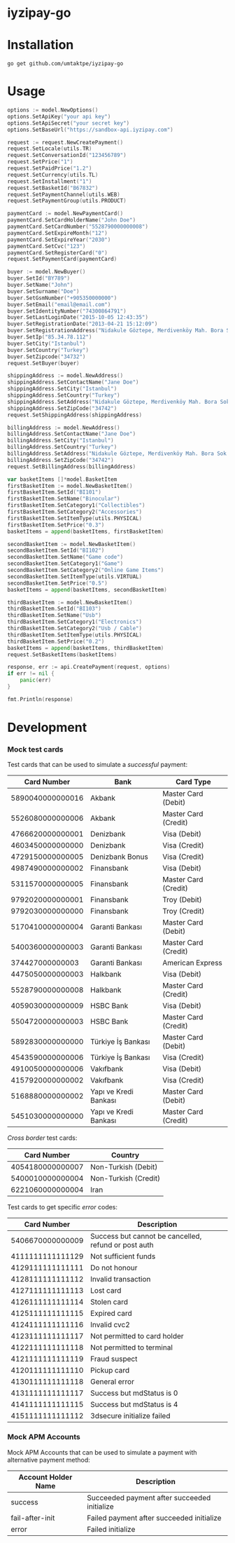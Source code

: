 # iyzipay-go

# Installation
```
go get github.com/umtaktpe/iyzipay-go
```

# Usage
```go
options := model.NewOptions()
options.SetApiKey("your api key")
options.SetApiSecret("your secret key")
options.SetBaseUrl("https://sandbox-api.iyzipay.com")

request := request.NewCreatePayment()
request.SetLocale(utils.TR)
request.SetConversationId("123456789")
request.SetPrice("1")
request.SetPaidPrice("1.2")
request.SetCurrency(utils.TL)
request.SetInstallment("1")
request.SetBasketId("B67832")
request.SetPaymentChannel(utils.WEB)
request.SetPaymentGroup(utils.PRODUCT)

paymentCard := model.NewPaymentCard()
paymentCard.SetCardHolderName("John Doe")
paymentCard.SetCardNumber("5528790000000008")
paymentCard.SetExpireMonth("12")
paymentCard.SetExpireYear("2030")
paymentCard.SetCvc("123")
paymentCard.SetRegisterCard("0")
request.SetPaymentCard(paymentCard)

buyer := model.NewBuyer()
buyer.SetId("BY789")
buyer.SetName("John")
buyer.SetSurname("Doe")
buyer.SetGsmNumber("+905350000000")
buyer.SetEmail("email@email.com")
buyer.SetIdentityNumber("74300864791")
buyer.SetLastLoginDate("2015-10-05 12:43:35")
buyer.SetRegistrationDate("2013-04-21 15:12:09")
buyer.SetRegistrationAddress("Nidakule Göztepe, Merdivenköy Mah. Bora Sok. No:1")
buyer.SetIp("85.34.78.112")
buyer.SetCity("Istanbul")
buyer.SetCountry("Turkey")
buyer.SetZipcode("34732")
request.SetBuyer(buyer)

shippingAddress := model.NewAddress()
shippingAddress.SetContactName("Jane Doe")
shippingAddress.SetCity("Istanbul")
shippingAddress.SetCountry("Turkey")
shippingAddress.SetAddress("Nidakule Göztepe, Merdivenköy Mah. Bora Sok. No:1")
shippingAddress.SetZipCode("34742")
request.SetShippingAddress(shippingAddress)

billingAddress := model.NewAddress()
billingAddress.SetContactName("Jane Doe")
billingAddress.SetCity("Istanbul")
billingAddress.SetCountry("Turkey")
billingAddress.SetAddress("Nidakule Göztepe, Merdivenköy Mah. Bora Sok. No:1")
billingAddress.SetZipCode("34742")
request.SetBillingAddress(billingAddress)

var basketItems []*model.BasketItem
firstBasketItem := model.NewBasketItem()
firstBasketItem.SetId("BI101")
firstBasketItem.SetName("Binocular")
firstBasketItem.SetCategory1("Collectibles")
firstBasketItem.SetCategory2("Accessories")
firstBasketItem.SetItemType(utils.PHYSICAL)
firstBasketItem.SetPrice("0.3")
basketItems = append(basketItems, firstBasketItem)

secondBasketItem := model.NewBasketItem()
secondBasketItem.SetId("BI102")
secondBasketItem.SetName("Game code")
secondBasketItem.SetCategory1("Game")
secondBasketItem.SetCategory2("Online Game Items")
secondBasketItem.SetItemType(utils.VIRTUAL)
secondBasketItem.SetPrice("0.5")
basketItems = append(basketItems, secondBasketItem)

thirdBasketItem := model.NewBasketItem()
thirdBasketItem.SetId("BI103")
thirdBasketItem.SetName("Usb")
thirdBasketItem.SetCategory1("Electronics")
thirdBasketItem.SetCategory2("Usb / Cable")
thirdBasketItem.SetItemType(utils.PHYSICAL)
thirdBasketItem.SetPrice("0.2")
basketItems = append(basketItems, thirdBasketItem)
request.SetBasketItems(basketItems)

response, err := api.CreatePayment(request, options)
if err != nil {
    panic(err)
}

fmt.Println(response)
```

# Development
### Mock test cards

Test cards that can be used to simulate a *successful* payment:

Card Number      | Bank                       | Card Type
-----------      | ----                       | ---------
5890040000000016 | Akbank                     | Master Card (Debit)  
5526080000000006 | Akbank                     | Master Card (Credit)  
4766620000000001 | Denizbank                  | Visa (Debit)  
4603450000000000 | Denizbank                  | Visa (Credit)
4729150000000005 | Denizbank Bonus            | Visa (Credit)  
4987490000000002 | Finansbank                 | Visa (Debit)  
5311570000000005 | Finansbank                 | Master Card (Credit)  
9792020000000001 | Finansbank                 | Troy (Debit)  
9792030000000000 | Finansbank                 | Troy (Credit)  
5170410000000004 | Garanti Bankası            | Master Card (Debit)  
5400360000000003 | Garanti Bankası            | Master Card (Credit)  
374427000000003  | Garanti Bankası            | American Express  
4475050000000003 | Halkbank                   | Visa (Debit)  
5528790000000008 | Halkbank                   | Master Card (Credit)  
4059030000000009 | HSBC Bank                  | Visa (Debit)  
5504720000000003 | HSBC Bank                  | Master Card (Credit)  
5892830000000000 | Türkiye İş Bankası         | Master Card (Debit)  
4543590000000006 | Türkiye İş Bankası         | Visa (Credit)  
4910050000000006 | Vakıfbank                  | Visa (Debit)  
4157920000000002 | Vakıfbank                  | Visa (Credit)  
5168880000000002 | Yapı ve Kredi Bankası      | Master Card (Debit)  
5451030000000000 | Yapı ve Kredi Bankası      | Master Card (Credit)  

*Cross border* test cards:

Card Number      | Country
-----------      | -------
4054180000000007 | Non-Turkish (Debit)
5400010000000004 | Non-Turkish (Credit)  
6221060000000004 | Iran  

Test cards to get specific *error* codes:

Card Number       | Description
-----------       | -----------
5406670000000009  | Success but cannot be cancelled, refund or post auth
4111111111111129  | Not sufficient funds
4129111111111111  | Do not honour
4128111111111112  | Invalid transaction
4127111111111113  | Lost card
4126111111111114  | Stolen card
4125111111111115  | Expired card
4124111111111116  | Invalid cvc2
4123111111111117  | Not permitted to card holder
4122111111111118  | Not permitted to terminal
4121111111111119  | Fraud suspect
4120111111111110  | Pickup card
4130111111111118  | General error
4131111111111117  | Success but mdStatus is 0
4141111111111115  | Success but mdStatus is 4
4151111111111112  | 3dsecure initialize failed

### Mock APM Accounts

Mock APM Accounts that can be used to simulate a payment with alternative payment method:

Account Holder Name     | Description
-------------------     | -----------
success                 | Succeeded payment after succeeded initialize
fail-after-init         | Failed payment after succeeded initialize
error                   | Failed initialize